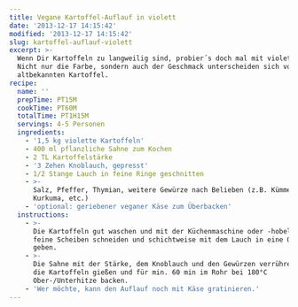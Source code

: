 ```yaml
---
title: Vegane Kartoffel-Auflauf in violett
date: '2013-12-17 14:15:42'
modified: '2013-12-17 14:15:42'
slug: kartoffel-auflauf-violett
excerpt: >-
  Wenn Dir Kartoffeln zu langweilig sind, probier´s doch mal mit violetten!
  Nicht nur die Farbe, sondern auch der Geschmack unterscheiden sich von der
  altbekannten Kartoffel.
recipe:
  name: ''
  prepTime: PT15M
  cookTime: PT60M
  totalTime: PT1H15M
  servings: 4-5 Personen
  ingredients:
    - '1,5 kg violette Kartoffeln'
    - 400 ml pflanzliche Sahne zum Kochen
    - 2 TL Kartoffelstärke
    - '3 Zehen Knoblauch, gepresst'
    - 1/2 Stange Lauch in feine Ringe geschnitten
    - >-
      Salz, Pfeffer, Thymian, weitere Gewürze nach Belieben (z.B. Kümmel,
      Kurkuma, etc.)
    - 'optional: geriebener veganer Käse zum Überbacken'
  instructions:
    - >-
      Die Kartoffeln gut waschen und mit der Küchenmaschine oder -hobel in ganz
      feine Scheiben schneiden und schichtweise mit dem Lauch in eine Ofenform
      geben.
    - >-
      Die Sahne mit der Stärke, dem Knoblauch und den Gewürzen verrühren. Über
      die Kartoffeln gießen und für min. 60 min im Rohr bei 180°C
      Ober-/Unterhitze backen.
    - 'Wer möchte, kann den Auflauf noch mit Käse gratinieren.'
---
```


